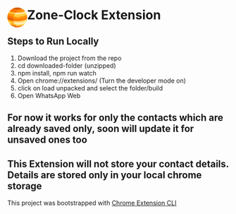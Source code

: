 # <img src="public/icons/icon_48.png" width="45" align="left"> Zone-Clock Extension

## Steps to Run Locally
1. Download the project from the repo
2. cd downloaded-folder (unzipped)
3. npm install, npm run watch
4. Open chrome://extensions/ (Turn the developer mode on)
5. click on load unpacked and select the folder/build
6. Open WhatsApp Web

## For now it works for only the contacts which are already saved only, soon will update it for unsaved ones too
## This Extension will not store your contact details. Details are  stored only in your local chrome storage


This project was bootstrapped with [Chrome Extension CLI](https://github.com/dutiyesh/chrome-extension-cli)

